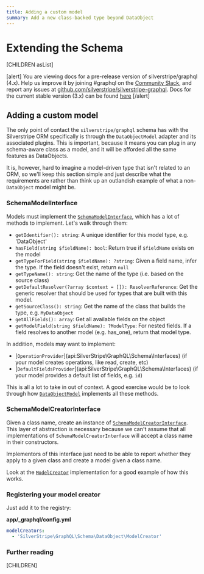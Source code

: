```yaml
---
title: Adding a custom model
summary: Add a new class-backed type beyond DataObject
---
```

# Extending the Schema

[CHILDREN asList]

[alert]
You are viewing docs for a pre-release version of silverstripe/graphql (4.x).
Help us improve it by joining #graphql on the [Community Slack](https://www.silverstripe.org/blog/community-slack-channel/),
and report any issues at [github.com/silverstripe/silverstripe-graphql](https://github.com/silverstripe/silverstripe-graphql). 
Docs for the current stable version (3.x) can be found
[here](https://github.com/silverstripe/silverstripe-graphql/tree/3)
[/alert]

## Adding a custom model

The only point of contact the `silverstripe/graphql` schema has with
the Silverstripe ORM specifically is through the `DataObjectModel` adapter
and its associated plugins. This is important, because it means you
can plug in any schema-aware class as a model, and it will be afforded
all the same features as DataObjects.

It is, however, hard to imagine a model-driven type that isn't
related to an ORM, so we'll keep this section simple and just describe
what the requirements are rather than think up an outlandish example
of what a non-`DataObject` model might be.

### SchemaModelInterface

Models must implement the [`SchemaModelInterface`](api:SilverStripe\GraphQL\Schema\Interfaces\SchemaModelInterface),
which has a lot of methods to implement. Let's walk through them:

* `getIdentifier(): string`: A unique identifier for this model type,
e.g. 'DataObject'
* `hasField(string $fieldName): bool`: Return true if `$fieldName` exists
on the model
* `getTypeForField(string $fieldName): ?string`: Given a field name,
infer the type. If the field doesn't exist, return `null`
* `getTypeName(): string`: Get the name of the type (i.e. based on
the source class)
* `getDefaultResolver(?array $context = []): ResolverReference`:
Get the generic resolver that should be used for types that are built
with this model.
* `getSourceClass(): string`: Get the name of the class that builds
the type, e.g. `MyDataObject`
* `getAllFields(): array`: Get all available fields on the object
* `getModelField(string $fieldName): ?ModelType`: For nested fields.
If a field resolves to another model (e.g. has_one), return that
model type.

In addition, models may want to implement:

* [`OperationProvider`](api:SilverStripe\GraphQL\Schema\Interfaces\) (if your model creates operations, like
read, create, etc)
* [`DefaultFieldsProvider`](api:SilverStripe\GraphQL\Schema\Interfaces\) (if your model provides a default list
of fields, e.g. `id`)

This is all a lot to take in out of context. A good exercise would be
to look through how [`DataObjectModel`](api:SilverStripe\GraphQL\Schema\DataObject\DataObjectModel) implements all these methods.

### SchemaModelCreatorInterface

Given a class name, create an instance of [`SchemaModelCreatorInterface`](api:SilverStripe\GraphQL\Schema\Interfaces\SchemaModelCreatorInterface).
This layer of abstraction is necessary because we can't assume that
all implementations of `SchemaModelCreatorInterface` will accept a class name in their
constructors.

Implementors of this interface just need to be able to report
whether they apply to a given class and create a model given a
class name.

Look at the [`ModelCreator`](api:SilverStripe\GraphQL\Schema\DataObject\ModelCreator) implementation
for a good example of how this works.

### Registering your model creator

Just add it to the registry:

**app/_graphql/config.yml**
```yaml
modelCreators:
  - 'SilverStripe\GraphQL\Schema\DataObject\ModelCreator'
```

### Further reading

[CHILDREN]
